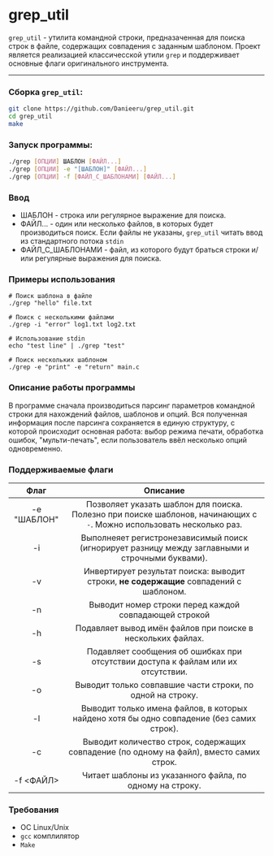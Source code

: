 # grep_util

`grep_util` - утилита командной строки, предназаченная для поиска строк в файле, содержащих совпадения с заданным шаблоном. Проект является реализацией классичесской утили `grep` и поддерживает основные флаги оригинального инструмента.

---

### Сборка `grep_util`:

```bash
git clone https://github.com/Danieeru/grep_util.git
cd grep_util
make
```
### Запуск программы:
```bash
./grep [ОПЦИИ] ШАБЛОН [ФАЙЛ...]
./grep [ОПЦИИ] -e "[ШАБЛОН]" [ФАЙЛ...]
./grep [ОПЦИИ] -f [ФАЙЛ_С_ШАБЛОНАМИ] [ФАЙЛ...]
```

### Ввод 
* ШАБЛОН - строка или регулярное выражение для поиска.
* ФАЙЛ... - один или несколько файлов, в которых будет производиться поиск. Если файлы не указаны, `grep_util` читать ввод из стандартного потока `stdin`
* ФАЙЛ_С_ШАБЛОНАМИ - файл, из которого будут браться строки и/или регулярные выражения для поиска.

### Примеры использования
```
# Поиск шаблона в файле
./grep "hello" file.txt

# Поиск с несколькими файлами
./grep -i "error" log1.txt log2.txt

# Использование stdin
echo "test line" | ./grep "test"

# Поиск нескольких шаблоном
./grep -e "print" -e "return" main.c
```
### Описание работы программы
В программе сначала производиться парсинг параметров командной строки для нахождений файлов, шаблонов и опций.
Вся полученная информация после парсинга сохраняется в единую структуру, с которой происходит основная работа: выбор режима печати, обработка ошибок, "мульти-печать", если пользователь ввёл несколько опций одновременно.

### Поддерживаемые флаги
| Флаг | Описание |
|:----:|:--------:|
|-e "ШАБЛОН"|Позволяет указать шаблон для поиска. Полезно при поиске шаблонов, начинающих с `-`. Можно использовать несколько раз.|
|-i|Выполнеяет регистронезависимый поиск (игнорирует разницу между заглавными и строчными буквами).|
|-v|Инвертирует результат поиска: выводит строки, __не содержащие__ совпадений с шаблоном.|
|-n|Выводит номер строки перед каждой совпадающей строкой|
|-h|Подавляет вывод имён файлов при поиске в нескольких файлах.|
|-s|Подавляет сообщения об ошибках при отсутствии доступа к файлам или их отсутствии.|
|-o|Выводит только совпавшие части строки, по одной на строку.|
|-l|Выводит только имена файлов, в которых найдено хотя бы одно совпадение (без самих строк).|
|-с|Выводит количество строк, содержащих совпадение (по одному на файл), вместо самих строк.|
|-f <ФАЙЛ>|Читает шаблоны из указанного файла, по одному на строку.|

### Требования
* ОС Linux/Unix
* `gcc` комплилятор
* `Make`